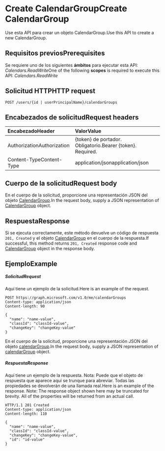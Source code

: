 # <a name="create-calendargroup"></a><span data-ttu-id="b8eee-101">Create CalendarGroup</span><span class="sxs-lookup"><span data-stu-id="b8eee-101">Create CalendarGroup</span></span>

<span data-ttu-id="b8eee-102">Use esta API para crear un objeto CalendarGroup.</span><span class="sxs-lookup"><span data-stu-id="b8eee-102">Use this API to create a new CalendarGroup.</span></span>
## <a name="prerequisites"></a><span data-ttu-id="b8eee-103">Requisitos previos</span><span class="sxs-lookup"><span data-stu-id="b8eee-103">Prerequisites</span></span>
<span data-ttu-id="b8eee-104">Se requiere uno de los siguientes **ámbitos** para ejecutar esta API: *Calendars.ReadWrite*</span><span class="sxs-lookup"><span data-stu-id="b8eee-104">One of the following **scopes** is required to execute this API: *Calendars.ReadWrite*</span></span>
## <a name="http-request"></a><span data-ttu-id="b8eee-105">Solicitud HTTP</span><span class="sxs-lookup"><span data-stu-id="b8eee-105">HTTP request</span></span>
<!-- { "blockType": "ignored" } -->
```http
POST /users/{id | userPrincipalName}/calendarGroups
```
## <a name="request-headers"></a><span data-ttu-id="b8eee-106">Encabezados de solicitud</span><span class="sxs-lookup"><span data-stu-id="b8eee-106">Request headers</span></span>
| <span data-ttu-id="b8eee-107">Encabezado</span><span class="sxs-lookup"><span data-stu-id="b8eee-107">Header</span></span>       | <span data-ttu-id="b8eee-108">Valor</span><span class="sxs-lookup"><span data-stu-id="b8eee-108">Value</span></span> |
|:---------------|:--------|
| <span data-ttu-id="b8eee-109">Authorization</span><span class="sxs-lookup"><span data-stu-id="b8eee-109">Authorization</span></span>  | <span data-ttu-id="b8eee-p101">{token} de portador. Obligatorio.</span><span class="sxs-lookup"><span data-stu-id="b8eee-p101">Bearer {token}. Required.</span></span>  |
| <span data-ttu-id="b8eee-112">Content-Type</span><span class="sxs-lookup"><span data-stu-id="b8eee-112">Content-Type</span></span>  | <span data-ttu-id="b8eee-113">application/json</span><span class="sxs-lookup"><span data-stu-id="b8eee-113">application/json</span></span>  |

## <a name="request-body"></a><span data-ttu-id="b8eee-114">Cuerpo de la solicitud</span><span class="sxs-lookup"><span data-stu-id="b8eee-114">Request body</span></span>
<span data-ttu-id="b8eee-115">En el cuerpo de la solicitud, proporcione una representación JSON del objeto [CalendarGroup](../resources/calendargroup.md).</span><span class="sxs-lookup"><span data-stu-id="b8eee-115">In the request body, supply a JSON representation of [CalendarGroup](../resources/calendargroup.md) object.</span></span>

## <a name="response"></a><span data-ttu-id="b8eee-116">Respuesta</span><span class="sxs-lookup"><span data-stu-id="b8eee-116">Response</span></span>

<span data-ttu-id="b8eee-117">Si se ejecuta correctamente, este método devuelve un código de respuesta `201, Created` y el objeto [CalendarGroup](../resources/calendargroup.md) en el cuerpo de la respuesta.</span><span class="sxs-lookup"><span data-stu-id="b8eee-117">If successful, this method returns `201, Created` response code and [CalendarGroup](../resources/calendargroup.md) object in the response body.</span></span>

## <a name="example"></a><span data-ttu-id="b8eee-118">Ejemplo</span><span class="sxs-lookup"><span data-stu-id="b8eee-118">Example</span></span>
##### <a name="request"></a><span data-ttu-id="b8eee-119">Solicitud</span><span class="sxs-lookup"><span data-stu-id="b8eee-119">Request</span></span>
<span data-ttu-id="b8eee-120">Aquí tiene un ejemplo de la solicitud.</span><span class="sxs-lookup"><span data-stu-id="b8eee-120">Here is an example of the request.</span></span>
<!-- {
  "blockType": "request",
  "name": "create_calendargroup_from_user"
}-->
```http
POST https://graph.microsoft.com/v1.0/me/calendarGroups
Content-type: application/json
Content-length: 90

{
  "name": "name-value",
  "classId": "classId-value",
  "changeKey": "changeKey-value"
}
```
<span data-ttu-id="b8eee-121">En el cuerpo de la solicitud, proporcione una representación JSON del objeto [calendarGroup](../resources/calendargroup.md).</span><span class="sxs-lookup"><span data-stu-id="b8eee-121">In the request body, supply a JSON representation of [calendarGroup](../resources/calendargroup.md) object.</span></span>
##### <a name="response"></a><span data-ttu-id="b8eee-122">Respuesta</span><span class="sxs-lookup"><span data-stu-id="b8eee-122">Response</span></span>
<span data-ttu-id="b8eee-p102">Aquí tiene un ejemplo de la respuesta. Nota: Puede que el objeto de respuesta que aparece aquí se trunque para abreviar. Todas las propiedades se devolverán de una llamada real.</span><span class="sxs-lookup"><span data-stu-id="b8eee-p102">Here is an example of the response. Note: The response object shown here may be truncated for brevity. All of the properties will be returned from an actual call.</span></span>
<!-- {
  "blockType": "response",
  "truncated": true,
  "@odata.type": "microsoft.graph.calendarGroup"
} -->
```http
HTTP/1.1 201 Created
Content-type: application/json
Content-length: 110

{
  "name": "name-value",
  "classId": "classId-value",
  "changeKey": "changeKey-value",
  "id": "id-value"
}
```

<!-- uuid: 8fcb5dbc-d5aa-4681-8e31-b001d5168d79
2015-10-25 14:57:30 UTC -->
<!-- {
  "type": "#page.annotation",
  "description": "Create CalendarGroup",
  "keywords": "",
  "section": "documentation",
  "tocPath": ""
}-->
